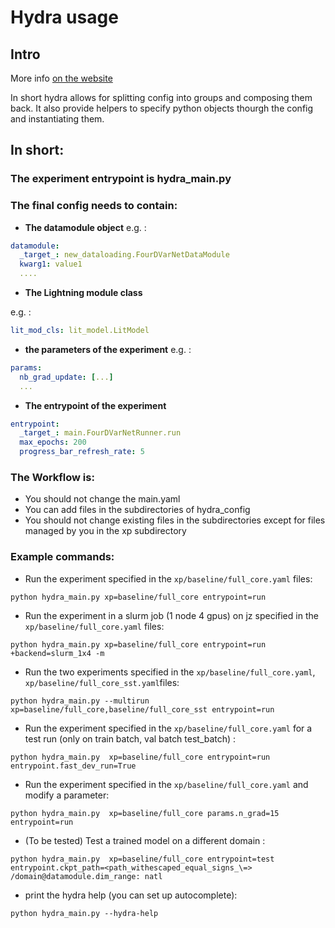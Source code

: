 # Hydra usage

## Intro
More info [on the website](https://hydra.cc/)

In short hydra allows for splitting config into groups and composing them back.
It also provide helpers to specify python objects thourgh the config and instantiating them.


## In short:
### The experiment entrypoint is hydra\_main.py
### The final config needs to contain:
- **The datamodule object**
e.g. :
```yaml
datamodule:
  _target_: new_dataloading.FourDVarNetDataModule
  kwarg1: value1
  ....
```

- **The Lightning module class**

e.g. :
```yaml
lit_mod_cls: lit_model.LitModel
```

- **the parameters of the experiment**
e.g. :
```yaml
params:
  nb_grad_update: [...]
  ...

```
- **The entrypoint of the experiment**

```yaml
entrypoint: 
  _target_: main.FourDVarNetRunner.run
  max_epochs: 200
  progress_bar_refresh_rate: 5
```

### The Workflow is:

- You should not change the main.yaml
- You can add files in the subdirectories of hydra\_config
- You should not change existing files in the subdirectories except for files managed by you in the xp subdirectory


### Example commands:
- Run the experiment specified in the  `xp/baseline/full_core.yaml` files:
```
python hydra_main.py xp=baseline/full_core entrypoint=run
```

- Run the experiment in a slurm job (1 node 4 gpus) on jz specified in the  `xp/baseline/full_core.yaml` files:
```
python hydra_main.py xp=baseline/full_core entrypoint=run +backend=slurm_1x4 -m
```

- Run the two experiments specified in the  `xp/baseline/full_core.yaml`, `xp/baseline/full_core_sst.yaml`files:
```
python hydra_main.py --multirun xp=baseline/full_core,baseline/full_core_sst entrypoint=run 
```

- Run the experiment specified in the  `xp/baseline/full_core.yaml` for a test run (only on train batch, val batch test\_batch) :
```
python hydra_main.py  xp=baseline/full_core entrypoint=run entrypoint.fast_dev_run=True
```

- Run the experiment specified in the  `xp/baseline/full_core.yaml` and modify a parameter:

```
python hydra_main.py  xp=baseline/full_core params.n_grad=15 entrypoint=run 
```

- (To be tested) Test a trained model on a different domain :
```
python hydra_main.py  xp=baseline/full_core entrypoint=test entrypoint.ckpt_path=<path_withescaped_equal_signs_\=>  /domain@datamodule.dim_range: natl
```


- print the hydra help (you can set up autocomplete): 
```
python hydra_main.py --hydra-help 
```

